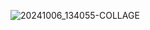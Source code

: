 ![20241006_134055-COLLAGE](https://github.com/user-attachments/assets/b0f8d8b0-160e-467c-ab6a-aa748562f8dd)
